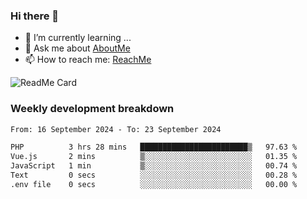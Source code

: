 ### Hi there 👋

- 🌱 I’m currently learning ...
- 💬 Ask me about [AboutMe](https://www.itzcy.com/about)
- 📫 How to reach me: [ReachMe](https://www.itzcy.com/about)

![ReadMe Card](https://github-readme-stats-ten-gilt.vercel.app/api?username=SuperChenYun&show_icons=true&title_color=fff&icon_color=79ff97&text_color=9f9f9f&bg_color=151515&hide_border=true)

### Weekly development breakdown
<!--START_SECTION:waka-->

```txt
From: 16 September 2024 - To: 23 September 2024

PHP          3 hrs 28 mins   ████████████████████████▒   97.63 %
Vue.js       2 mins          ▒░░░░░░░░░░░░░░░░░░░░░░░░   01.35 %
JavaScript   1 min           ▒░░░░░░░░░░░░░░░░░░░░░░░░   00.74 %
Text         0 secs          ░░░░░░░░░░░░░░░░░░░░░░░░░   00.28 %
.env file    0 secs          ░░░░░░░░░░░░░░░░░░░░░░░░░   00.00 %
```

<!--END_SECTION:waka-->
